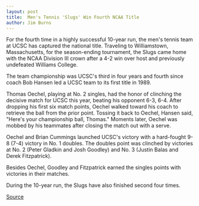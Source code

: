 ```yaml
---
layout: post
title:  Men's Tennis 'Slugs' Win Fourth NCAA Title
author: Jim Burns
---
```


For the fourth time in a highly successful 10-year run, the men's tennis team at UCSC has captured the national title. Traveling to Williamstown, Massachusetts, for the season-ending tournament, the Slugs came home with the NCAA Division III crown after a 4-2 win over host and previously undefeated Williams College.

The team championship was UCSC's third in four years and fourth since coach Bob Hansen led a UCSC team to its first title in 1989.

Thomas Oechel, playing at No. 2 singles, had the honor of clinching the decisive match for UCSC this year, beating his opponent 6-3, 6-4. After dropping his first six match points, Oechel walked toward his coach to retrieve the ball from the prior point. Tossing it back to Oechel, Hansen said, "Here's your championship ball, Thomas." Moments later, Oechel was mobbed by his teammates after closing the match out with a serve.

Oechel and Brian Cummings launched UCSC's victory with a hard-fought 9-8 (7-4) victory in No. 1 doubles. The doubles point was clinched by victories at No. 2 (Peter Gladkin and Josh Goodley) and No. 3 (Justin Balas and Derek Fitzpatrick).

Besides Oechel, Goodley and Fitzpatrick earned the singles points with victories in their matches.

During the 10-year run, the Slugs have also finished second four times.

[Source](http://www1.ucsc.edu/oncampus/currents/97-98/05-25/tennis.htm "Permalink to Men's tennis 'slugs' win fourth NCAA title: 5-25-98")
